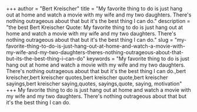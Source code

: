 +++
author = "Bert Kreischer"
title = "My favorite thing to do is just hang out at home and watch a movie with my wife and my two daughters. There's nothing outrageous about that but it's the best thing I can do."
description = "the best Bert Kreischer Quote: My favorite thing to do is just hang out at home and watch a movie with my wife and my two daughters. There's nothing outrageous about that but it's the best thing I can do."
slug = "my-favorite-thing-to-do-is-just-hang-out-at-home-and-watch-a-movie-with-my-wife-and-my-two-daughters-theres-nothing-outrageous-about-that-but-its-the-best-thing-i-can-do"
keywords = "My favorite thing to do is just hang out at home and watch a movie with my wife and my two daughters. There's nothing outrageous about that but it's the best thing I can do.,bert kreischer,bert kreischer quotes,bert kreischer quote,bert kreischer sayings,bert kreischer saying,quotes, sayings,quote, saying, motivation"
+++
My favorite thing to do is just hang out at home and watch a movie with my wife and my two daughters. There's nothing outrageous about that but it's the best thing I can do.
